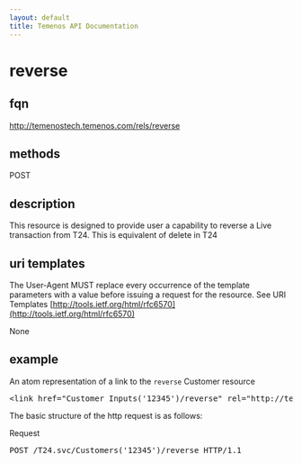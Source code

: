 ```yaml
---
layout: default
title: Temenos API Documentation
---
```


# reverse

## fqn
http://temenostech.temenos.com/rels/reverse

## methods
POST

## description
This resource is designed to provide user a capability to reverse a Live transaction from T24. This is equivalent of delete in T24
 

## uri templates
The User-Agent MUST replace every occurrence of the template parameters with a value before issuing a request for the resource.  See URI Templates [http://tools.ietf.org/html/rfc6570](http://tools.ietf.org/html/rfc6570)

None


## example
An atom representation of a link to the `reverse` Customer resource
<pre>
&lt;link href="Customer_Inputs('12345')/reverse" rel="http://temenostech.temenos.com/rels/reverse" type="application/atom+xml;type=entry" title="reverse record" hreflang="en" length="0" /&gt;
</pre>

The basic structure of the http request is as follows:

Request
<pre>
POST /T24.svc/Customers('12345')/reverse HTTP/1.1
</pre>